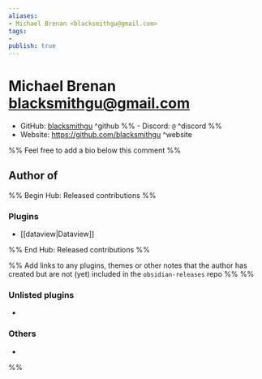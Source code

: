 ```yaml
---
aliases:
- Michael Brenan <blacksmithgu@gmail.com>
tags: 
- 
publish: true
---
```


# Michael Brenan <blacksmithgu@gmail.com>

- GitHub: [blacksmithgu](https://github.com/blacksmithgu/) ^github
%% - Discord: `@` ^discord %%
- Website: <https://github.com/blacksmithgu> ^website
<!-- - [[Publish sites|Publish site]]: ^publish -->

%% Feel free to add a bio below this comment %%


## Author of

%% Begin Hub: Released contributions %%
### Plugins
- [[dataview|Dataview]]

%% End Hub: Released contributions %%

%% Add links to any plugins, themes or other notes that the author has created but are not (yet) included in the `obsidian-releases` repo %%
%%
### Unlisted plugins

- 

### Others

- 
%%

<!--
## Sponsor this author

- [[GitHub sponsors]]: [Sponsor @blacksmithgu on GitHub Sponsors](https://github.com/sponsors/blacksmithgu) ^github-sponsor
- [[Buy me a coffee]]: ^buy-me-a-coffee
- [[PayPal]]: ^paypal
- [[Patreon]]: ^patreon

-->

<!--
## Follow this author

- [[YouTube Channels|On YouTube]]: ^youtube
- Twitter: ^twitter
- ...
-->